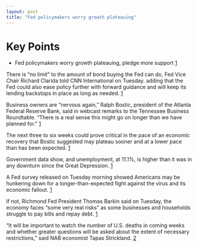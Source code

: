 ```yaml
---
layout: post
title: "Fed policymakers worry growth plateauing"
---
```

# Key Points
* Fed policymakers worry growth plateauing, pledge more support [1][1]

There is “no limit” to the amount of bond buying the Fed can do, Fed Vice Chair Richard Clarida told CNN International on Tuesday. adding that the Fed could also ease policy further with forward guidance and will keep its lending backstops in place as long as needed. [1][1]


Business owners are “nervous again,” Ralph Bostic, president of the Atlanta Federal Reserve Bank, said in webcast remarks to the Tennessee Business Roundtable. “There is a real sense this might go on longer than we have planned for.” [1][1]

The next three to six weeks could prove critical in the pace of an economic recovery that Bostic suggested may plateau sooner and at a lower pace than has been expected. [1][1]

 Government data show, and unemployment, at 11.1%, is higher than it was in any downturn since the Great Depression. [1][1]

 A Fed survey released on Tuesday morning showed Americans may be hunkering down for a longer-than-expected fight against the virus and its economic fallout. [1][1]

 If not, Richmond Fed President Thomas Barkin said on Tuesday, the economy faces “some very real risks” as some businesses and households struggle to pay bills and repay debt.  [1][1]


 “It will be important to watch the number of U.S. deaths in coming weeks and whether greater questions will be asked about the extent of necessary restrictions,” said NAB economist Tapas Strickland. [2][2]



[1]: https://www.reuters.com/article/us-usa-fed/fed-policymakers-worry-growth-plateauing-pledge-more-support-idUSKBN2482TW "Fed policymakers worry growth plateauing"

[2]: https://www.reuters.com/article/us-global-markets/asian-shares-mixed-as-corporate-earnings-loom-idUSKBN24839J "Asian shares mixed"
